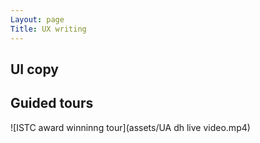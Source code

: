 ```yaml
---
Layout: page
Title: UX writing
---
```

## UI copy 
## Guided tours
![ISTC award winninng tour](assets/UA dh live video.mp4)
  
